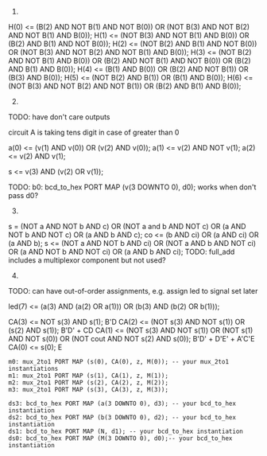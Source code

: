 <!-- SPDX-License-Identifier: zlib-acknowledgement -->
1.
H(0) <= (B(2) AND NOT B(1) AND NOT B(0)) OR (NOT B(3) AND NOT B(2) AND NOT B(1) AND B(0));
H(1) <= (NOT B(3) AND NOT B(1) AND B(0)) OR (B(2) AND B(1) AND NOT B(0));
H(2) <= (NOT B(2) AND B(1) AND NOT B(0)) OR (NOT B(3) AND NOT B(2) AND NOT B(1) AND B(0));
H(3) <= (NOT B(2) AND NOT B(1) AND B(0)) OR (B(2) AND NOT B(1) AND NOT B(0)) OR (B(2) AND B(1) AND B(0));
H(4) <= (B(1) AND B(0)) OR (B(2) AND NOT B(1)) OR (B(3) AND B(0));
H(5) <= (NOT B(2) AND B(1)) OR (B(1) AND B(0));
H(6) <= (NOT B(3) AND NOT B(2) AND NOT B(1)) OR (B(2) AND B(1) AND B(0));

2.
TODO: have don't care outputs

circuit A is taking tens digit in case of greater than 0

a(0) <= (v(1) AND v(0)) OR (v(2) AND v(0));
a(1) <= v(2) AND NOT v(1);
a(2) <= v(2) AND v(1);

s <= v(3) AND (v(2) OR v(1));

TODO: b0: bcd_to_hex PORT MAP (v(3 DOWNTO 0), d0);
works when don't pass d0?

3.
s = (NOT a AND NOT b AND c) OR (NOT a and b AND NOT c) OR (a AND NOT b AND NOT c) OR (a AND b AND c);
co <= (b AND ci) OR (a AND ci) OR (a AND b);
s <= (NOT a AND NOT b AND ci) OR (NOT a AND b AND NOT ci) OR (a AND NOT b AND NOT ci) OR (a AND b AND ci); 
TODO: full_add includes a multiplexor component but not used?

4. 

TODO: can have out-of-order assignments, e.g. assign led to signal set later

led(7) <= (a(3) AND (a(2) OR a(1))) OR (b(3) AND (b(2) OR b(1)));

CA(3) <= NOT s(3) AND s(1); B'D
CA(2) <= (NOT s(3) AND NOT s(1)) OR (s(2) AND s(1));   B'D' + CD
CA(1) <= (NOT s(3) AND NOT s(1)) OR (NOT s(1) AND NOT s(0)) OR (NOT cout AND NOT s(2) AND s(0)); B'D' + D'E' + A'C'E
CA(0) <= s(0); E 

    m0: mux_2to1 PORT MAP (s(0), CA(0), z, M(0)); -- your mux_2to1 instantiations
    m1: mux_2to1 PORT MAP (s(1), CA(1), z, M(1)); 
    m2: mux_2to1 PORT MAP (s(2), CA(2), z, M(2)); 
    m3: mux_2to1 PORT MAP (s(3), CA(3), z, M(3));

    ds3: bcd_to_hex PORT MAP (a(3 DOWNTO 0), d3); -- your bcd_to_hex instantiation
    ds2: bcd_to_hex PORT MAP (b(3 DOWNTO 0), d2); -- your bcd_to_hex instantiation
    ds1: bcd_to_hex PORT MAP (N, d1); -- your bcd_to_hex instantiation
    ds0: bcd_to_hex PORT MAP (M(3 DOWNTO 0), d0);-- your bcd_to_hex instantiation
